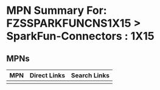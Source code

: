 



# MPN Summary For: FZSSPARKFUNCNS1X15 > SparkFun-Connectors : 1X15

## MPNs
  

|MPN|Direct Links|Search Links|
| :--- | :--- | :--- |
||||
